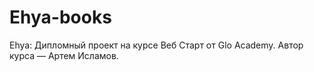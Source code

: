 # Ehya-books

Ehya:
Дипломный проект на курсе Веб Старт от Glo Academy. Автор курса — Артем Исламов.
